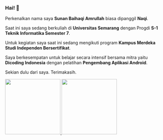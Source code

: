 ### Hai! 👋
Perkenalkan nama saya **Sunan Baihaqi Amrullah** biasa dipanggil **Naqi**.

Saat ini saya sedang berkuliah di **Universitas Semarang** dengan Progdi **S-1 Teknik Informatika Semester 7**.

Untuk kegiatan saya saat ini sedang mengikuti program **Kampus Merdeka Studi Independen Bersertifikat**.

Saya berkesempatan untuk belajar secara intensif bersama mitra yaitu **Dicoding Indonesia** dengan pelatihan **Pengembang Aplikasi Android**.

Sekian dulu dari saya.
Terimakasih.

<p align='left'>
  <a href="https://github.com/Naqii">
   <img height="180em" src="https://github-readme-stats-eight-theta.vercel.app/api?username=Naqii&show_icons=true&theme=algolia&include_all_commits=true&count_private=true"/>
    <img height="180em" src="https://github-readme-stats-eight-theta.vercel.app/api/top-langs/?username=Naqii&layout=compact&langs_count=8&theme=algolia"/>
  </a>
 </p>
<!--
**Naqii/Naqii** is a ✨ _special_ ✨ repository because its `README.md` (this file) appears on your GitHub profile.

Here are some ideas to get you started:

- 🔭 I’m currently working on ...
- 🌱 I’m currently learning ...
- 👯 I’m looking to collaborate on ...
- 🤔 I’m looking for help with ...
- 💬 Ask me about ...
- 📫 How to reach me: ...
- 😄 Pronouns: ...
- ⚡ Fun fact: ...
-->
